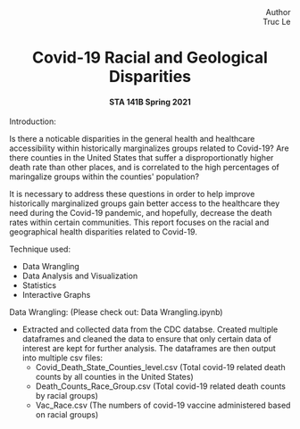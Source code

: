 <div align = 'right'>
Author<br>
Truc Le<br>
</div>
<center>
 <h1>Covid-19 Racial and Geological Disparities</h1>
 <h4> STA 141B Spring 2021 </h4>
</center>

<p></p>

Introduction:

Is there a noticable disparities in the general health and healthcare accessibility within historically marginalizes groups related to Covid-19? Are there counties in the United States that suffer a disproportionatly higher death rate than other places, and is correlated to the high percentages of maringalize groups within the counties' population?

It is necessary to address these questions in order to help improve historically marginalized groups gain better access to the healthcare they need during the Covid-19 pandemic, and hopefully, decrease the death rates within certain communities. This report focuses on the racial and geographical health disparities related to Covid-19. 

Technique used:
- Data Wrangling
- Data Analysis and Visualization 
- Statistics
- Interactive Graphs


Data Wrangling: (Please check out: Data Wrangling.ipynb)
- Extracted and collected data from the CDC databse. Created multiple dataframes and cleaned the data to ensure that only certain data of interest are kept for further analysis. The dataframes are then output into multiple csv files:
  -    Covid_Death_State_Counties_level.csv (Total covid-19 related death counts by all counties in the United States)
  -    Death_Counts_Race_Group.csv (Total covid-19 related death counts by racial groups)
  -    Vac_Race.csv (The numbers of covid-19 vaccine administered based on racial groups)  
